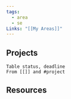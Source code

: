 ```yaml
---
tags:
  - area
  - se
Links: "[[My Areas]]"
---
```

## Projects

```dataview
Table status, deadline
From [[]] and #project
```
## Resources
